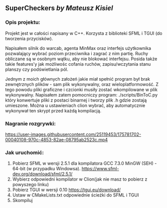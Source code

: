 ## SuperCheckers _by Mateusz Kisiel_

### Opis projektu:
Projekt jest w całości napisany w C++. Korzysta z biblioteki SFML i TGUI (do tworzenia przycisków). 

Napisałem silnik do warcab, agenta MinMax oraz interfejs użytkownika pozwalający wybrać poziom przeciwnika i zagrać z nim partię. Ruchy obliczane są w osobnym wątku, aby nie blokować interfejsu. Posida także takie features'y jak możliwośc cofania ruchów, zapisu/wczytania stanu planszy czy podświetlania pól.

Jednym z moich głównych założeń jakie miał spełnić program był brak zewnętrznych plików - sam plik wykonywalny, oraz wieloplatformowość. Z tego powodu pliki graficzne i czcionki musiły zostać wkompilowane w plik wykonywalny. Napisałem zatem pomocniczy program: ./scripts/BinToC.py który konwertuje pliki z postaci binarnej i tworzy plik .h gdzie zostają umieszone.
Można u ustawieniach clion wybrać, aby automatycznie wykonywał ten skrypt przed każdą kompilacją.

### Nagranie rozgrywki:

https://user-images.githubusercontent.com/25119453/175781702-00040108-970c-4853-82ae-08795ab2523c.mp4


### Jak uruchomić:
1) Pobierz SFML w wersji 2.5.1 dla kompilatora GCC 7.3.0 MinGW (SEH) - 64-bit (w przypadku Windowsa). https://www.sfml-dev.org/download/sfml/2.5.1/
2) Wybierz odpowiedni kompilator w Clion(jak nie masz to pobierz z powyszego linku)
3) Pobierz TGUI w wersji 0.10 https://tgui.eu/download/
4) Ustaw w CMakeLists.txt odpowiednie ścieżki do SFML i TGUI
5) Skompiluj



